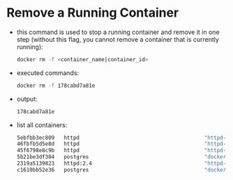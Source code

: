 # Remove a Running Container

- this command is used to stop a running container and remove it in one step (without this flag, you cannot remove a container that is currently running):

   ```bash
   docker rm -f <container_name|container_id>
   ```

- executed commands:

    ```bash
    docker rm -f 178cabd7a81e
    ```

- output:

    ```bash
    178cabd7a81e
    ```

- list all containers:

    ```bash
    5ebfbb3ec809   httpd                                        "httpd-foreground"       35 minutes ago   Exited (0) 35 minutes ago                                         festive_vaughan
    46fbfb5d5e8d   httpd                                        "httpd-foreground"       42 minutes ago   Up 35 minutes                80/tcp                               dreamy_matsumoto
    45f6798e8c9b   httpd                                        "httpd-foreground"       42 minutes ago   Up 35 minutes                80/tcp                               pedantic_payne
    5b21be3df384   postgres                                     "docker-entrypoint.s…"   43 minutes ago   Exited (1) 15 minutes ago                                         hungry_ptolemy
    2319a5139823   httpd:2.4                                    "httpd-foreground"       7 days ago       Exited (0) 7 days ago                                             my_site
    c1610bb52e36   postgres                                     "docker-entrypoint.s…"   8 days ago       Exited (0) 7 days ago                                             new-db
    ```
